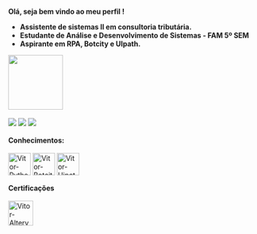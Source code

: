 <strong>Olá, seja bem vindo ao meu perfil ! 
-  Assistente de sistemas II em consultoria tributária.
-  Estudante de Análise e Desenvolvimento de Sistemas - FAM 5º SEM
-  Aspirante em RPA, Botcity e UIpath.
</strong><br>

<div>
  <a href="https://github.com/VitorEscher">
  <img height="110em" src="https://github-readme-stats-git-masterrstaa-rickstaa.vercel.app/api/top-langs/?username=VitorEscher&bg_color=000&border_color=30A3DC&title_color=E94D5F&text_color=FFF"/>
</div><br>
  
<div>
  <a href="https://www.instagram.com/vitorge92/" target="_blank"><img src="https://img.shields.io/badge/-Instagram-%23E4405F?style=for-the-badge&logo=instagram&logoColor=white" target="_blank"></a>
  <a href = "mailto:vitorgrinholliescher@gmail.com"><img src="https://img.shields.io/badge/Gmail-D14836?style=for-the-badge&logo=gmail&logoColor=white" target="_blank"></a>
  <a href="https://www.linkedin.com/in/vitor-grinholli-escher-138397129/" target="_blank"><img src="https://img.shields.io/badge/-LinkedIn-%230077B5?style=for-the-badge&logo=linkedin&logoColor=white" target="_blank"></a>
</div><br>

<div style="display: inline_block"><strong>Conhecimentos:</strong><br><br>
  <img align="center" alt="Vitor-Python" height="45" width="45" src="https://cdn.jsdelivr.net/gh/devicons/devicon/icons/python/python-original-wordmark.svg">
  <img align="center" alt="Vitor-Botcity" height="45" width="45" src="https://botcity.gallerycdn.vsassets.io/extensions/botcity/botcity-studio/0.2.12/1706810388812/Microsoft.VisualStudio.Services.Icons.Default">
  <img align="center" alt="Vitor-Uipath" height="45" width="45" src="https://companieslogo.com/img/orig/PATH-4f96bcbf.png?t=1649160715">
</div><br>

<div style="display: inline_block"><strong>Certificações</strong><br><br>
  <img align="center" alt="Vitor-AlteryxCore" height="50" width="50" src="https://images.credly.com/size/340x340/images/14744318-8d6a-49c3-971d-6a4a0f524925/Certification_Designer_Core.png">
</div>
